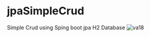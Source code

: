 # jpaSimpleCrud

Simple Crud using Sping boot jpa H2 Database
![va18](https://user-images.githubusercontent.com/34574028/34470949-b9f2acc6-ef66-11e7-9293-69944221c068.jpg)
